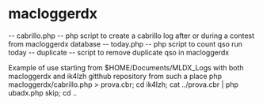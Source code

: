 # macloggerdx
-- cabrillo.php -- php script to create a cabrillo log after or during a contest from macloggerdx database
-- today.php -- php script to count qso run today
-- duplicate -- script to remove duplicate qso in macloggerdx

Example of use starting from $HOME/Documents/MLDX_Logs
with both macloggerdx and ik4lzh gitthub repository from such a place
php macloggerdx/cabrillo.php > prova.cbr; cd ik4lzh; cat ../prova.cbr | php ubadx.php skip; cd ..
